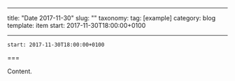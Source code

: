 
---
title: "Date 2017-11-30"
slug: ""
taxonomy:
tag: [example]
category: blog
template: item
start: 2017-11-30T18:00:00+0100

---

``start: 2017-11-30T18:00:00+0100``

===

Content.
